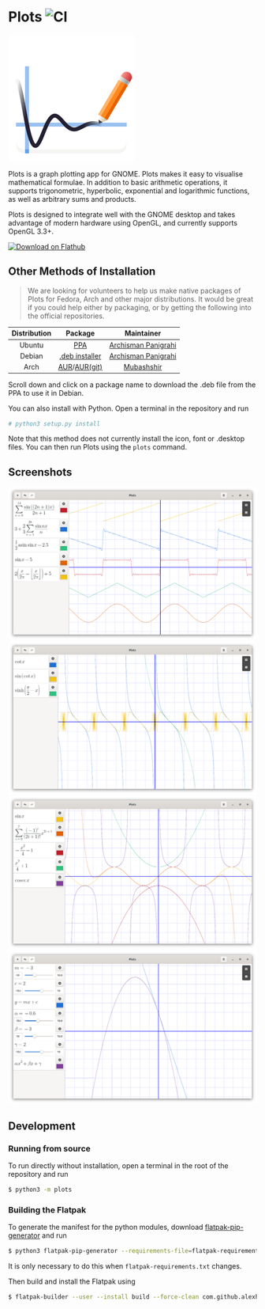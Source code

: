 # Plots ![CI](https://github.com/alexhuntley/Plots/workflows/CI/badge.svg)
![Plots icon](res/com.github.alexhuntley.Plots.svg)

Plots is a graph plotting app for GNOME. Plots makes it easy to visualise
mathematical formulae. In addition to basic arithmetic operations, it supports
trigonometric, hyperbolic, exponential and logarithmic functions, as well as
arbitrary sums and products.

Plots is designed to integrate well with the GNOME desktop and takes advantage
of modern hardware using OpenGL, and currently supports OpenGL 3.3+.

<a href='https://flathub.org/apps/details/com.github.alexhuntley.Plots'><img width='240' alt='Download on Flathub' src='https://flathub.org/assets/badges/flathub-badge-en.png'/></a>

## Other Methods of Installation
> We are looking for volunteers to help us make native packages of Plots for Fedora, Arch and other major distributions. It would be great if you could help either by packaging, or by getting the following into the official repositories.

| Distribution | Package | Maintainer |
|:-:|:-:|:-:|
| Ubuntu | [PPA](https://launchpad.net/~apandada1/+archive/ubuntu/plots) | [Archisman Panigrahi](https://github.com/apandada1) |
| Debian | [.deb installer](https://launchpad.net/~apandada1/+archive/ubuntu/plots/+packages) | [Archisman Panigrahi](https://github.com/apandada1) |
| Arch | [AUR](https://aur.archlinux.org/packages/plots/)/[AUR(git)](https://aur.archlinux.org/packages/plots-git/) | [Mubashshir](https://github.com/ahmubashshir) |


Scroll down and click on a package name to download the .deb file from the PPA to use it in Debian.

You can also install with Python. Open a terminal in the repository and run

```bash
# python3 setup.py install
```
Note that this method does not currently install the icon, font or .desktop files. You can then run Plots using the `plots` command.

## Screenshots

![Screenshot showing plot of sawtooth, square, triangle and sine waves](res/screenshot_fourier.png)
![Screenshot showing plot of cot(x), sin(cot(x)) and sinh(x)](res/screenshot_trig_hyperbolic.png)
![Screenshot showing plot of sin(x) and its Taylor approximation](res/screenshot_sine_taylor.png)
![Screenshot showing variables with sliders](res/screenshot_variables.png)

## Development
### Running from source
To run directly without installation, open a terminal in the root of the repository and run
```bash
$ python3 -m plots
```
### Building the Flatpak
To generate the manifest for the python modules, download [flatpak-pip-generator](https://github.com/flatpak/flatpak-builder-tools/tree/master/pip) and run
```bash
$ python3 flatpak-pip-generator --requirements-file=flatpak-requirements.txt --no-build-isolation
```
It is only necessary to do this when `flatpak-requirements.txt` changes.

Then build and install the Flatpak using
```bash
$ flatpak-builder --user --install build --force-clean com.github.alexhuntley.Plots.json
```

